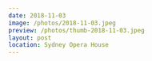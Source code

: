 ```yaml
---
date: 2018-11-03
image: /photos/2018-11-03.jpeg
preview: /photos/thumb-2018-11-03.jpeg
layout: post
location: Sydney Opera House
---
```



